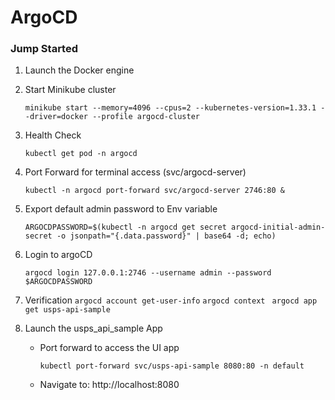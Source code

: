# ArgoCD
### Jump Started
1. Launch the Docker engine
2. Start Minikube cluster
   ```
   minikube start --memory=4096 --cpus=2 --kubernetes-version=1.33.1 --driver=docker --profile argocd-cluster
   ```
3. Health Check
   ```
   kubectl get pod -n argocd
   ```
4. Port Forward for terminal access (svc/argocd-server)
   ```
   kubectl -n argocd port-forward svc/argocd-server 2746:80 &
   ```
6. Export default admin password to Env variable
   ```
   ARGOCDPASSWORD=$(kubectl -n argocd get secret argocd-initial-admin-secret -o jsonpath="{.data.password}" | base64 -d; echo)
   ```
7. Login to argoCD
   ```
   argocd login 127.0.0.1:2746 --username admin --password $ARGOCDPASSWORD
   ```
8. Verification
   `argocd account get-user-info`
   `argocd context `
   `argocd app get usps-api-sample`

9. Launch the usps_api_sample App
   - Port forward to access the UI app
     ```
     kubectl port-forward svc/usps-api-sample 8080:80 -n default
     ```
   - Navigate to: http://localhost:8080
     
   
